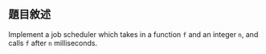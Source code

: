 ## 題目敘述

Implement a job scheduler which takes in a function `f` and an integer `n`, and calls `f` after `n` milliseconds.